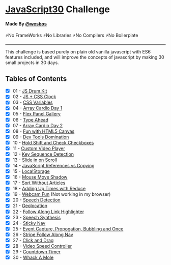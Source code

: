 # [JavaScript30](https://github.com/wesbos/JavaScript30) Challenge

#### Made By [@wesbos](https://github.com/wesbos)

⚡No FrameWorks ⚡No Libraries ⚡No Compilers ⚡No Boilerplate

<hr />

This challenge is based purely on plain old vanilla javascript with ES6 features included, and will improve the concepts of javascript by making 30 small projects in 30 days.

## Tables of Contents

- [x] 01 - [JS Drum Kit](01-JavaScript-Drum-Kit/index.html)
- [x] 02 - [JS + CSS Clock](02-JS-CSS-Clock/index.html)
- [x] 03 - [CSS Variables](03-CSS-Variables/index.html)
- [x] 04 - [Array Cardio Day 1](04-Array-Cardio-Day-1/index.html)
- [x] 05 - [Flex Panel Gallery](05-Flex-Panel-Gallery/index.html)
- [x] 06 - [Type Ahead](06-Type-Ahead/index.html)
- [x] 07 - [Array Cardio Day 2](07-Array-Cardio-Day-2/index.html)
- [x] 08 - [Fun with HTML5 Canvas](08-Fun-With-Html5-Canvas/index.html)
- [x] 09 - [Dev Tools Domination](09-Dev-Tools-Tricks/index.html)
- [x] 10 - [Hold Shift and Check Checkboxes](10-Hold-Shift-And-Checkboxes/index.html)
- [x] 11 - [Custom Video Player](11-Custom-Video-Player/index.html)
- [x] 12 - [Key Sequence Detection](12-Key-Sequence-Detection/index.html)
- [x] 13 - [Slide in on Scroll](13-Slide-In-On-Scroll/index.html)
- [x] 14 - [JavaScript References vs Copying](14-References-VS-Copying/index.html)
- [x] 15 - [LocalStorage](15-Local-Storage/index.html)
- [x] 16 - [Mouse Move Shadow](16-Mouse-Move-Shadow/index.html)
- [x] 17 - [Sort Without Articles](17-Sort-Without-Articles/index.html)
- [x] 18 - [Adding Up Times with Reduce](18-Adding-Up-Times-with-Reduce/index.html)
- [x] 19 - [Webcam Fun](19-Webcam-Fun/index.html) (Not working in my browser)
- [x] 20 - [Speech Detection](20-Speech-Detection/index.html)
- [x] 21 - [Geolocation](21-Geolocation/index.html)
- [x] 22 - [Follow Along Link Highlighter](22-Follow-Along-Link-Highlighter/index.html)
- [x] 23 - [Speech Synthesis](23-Speech-Synthesis/index.html)
- [x] 24 - [Sticky Nav](24-Sticky-Nav/index.html)
- [x] 25 - [Event Capture, Propogation, Bubbling and Once](25-EventListenerProperties/index.html)
- [x] 26 - [Stripe Follow Along Nav](26-Stripe-Follow-Along-Nav/index.html)
- [x] 27 - [Click and Drag](27-Click-and-Drag/index.html)
- [x] 28 - [Video Speed Controller](28-Video-Speed-Controller/index.html)
- [x] 29 - [Countdown Timer](29-Countdown-Timer/index.html)
- [x] 30 - [Whack A Mole](30-Whack-A-Mole/index.html)
